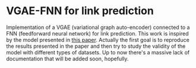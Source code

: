 # VGAE-FNN for link prediction
Implementation of a VGAE (variational graph auto-encoder) connected to a FNN (feedforward neural network) for link prediction.
This work is inspired by the model presented in [this paper](https://bmcbioinformatics.biomedcentral.com/articles/10.1186/s12859-020-03646-8). Actually the first goal is to reproduce the results presented in the paper and then try to study the validity of the model with different types of datasets.
Up to now there's a massive lack of documentation that will be added soon, hopefully.
